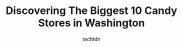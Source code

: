 ---
layout: ampstory
image: https://i0.wp.com/paketmu.com/wp-content/uploads/2023/06/palouse-country-candy-0-in-washington-1686366647.jpeg?resize=640,853
author: techidn
featured: false
description: Explore the diverse Candy Store scene in Washington, home to an incredible selection of 10 establishments catering to every taste. Whether youre in search of iconic favorites or undiscovere
title: Discovering The Biggest 10 Candy Stores in Washington
cover:
   title: Discovering The Biggest 10 Candy Stores in Washington
   subtitle: RICKPATE
   background: https://paketmu.com/wp-content/uploads/2023/06/palouse-country-candy-0-in-washington-1686366647.jpeg

pages: 
 - layout: thirds
   top: <h1>#1 The Alps Fudge/Candy</h1>
   bottom: "<p>This little store had every flavor of sodas, jams, honeys,  salsas, hot sauces, butters, and dressings that Ive ever seen.  Granted, the mere thought of some of the soda</p>"
   background: https://paketmu.com/wp-content/uploads/2023/06/palouse-country-candy-1-in-washington-1686366648.jpeg
   backgroundblur: true
 - layout: thirds
   top: <h1>#2 Aplets & Cotlets Candy Kitchen</h1>
   bottom: "<p>Great place to stop, see where the candy is made and to pick up some Aplets and Cotlets or any of their other delicious, freshly made candies. They also have tshirts and </p>"
   background: https://paketmu.com/wp-content/uploads/2023/06/palouse-country-candy-2-in-washington-1686366649.jpeg
   cta:
      link: https://paketmu.com/discovering-the-biggest-10-candy-stores-in-washington/
      text: Discovering The Biggest 10 Candy Stores in Washington
 - layout: thirds
   top: <h1>#3 Sees Candies Quantity Discount</h1>
   bottom: "<p>Excellent people great variety in stock as you see.</p>"
   background: https://paketmu.com/wp-content/uploads/2023/06/palouse-country-candy-3-in-washington-1686366649.jpeg
   cta:
      link: https://paketmu.com/discovering-the-biggest-10-candy-stores-in-washington/
      text: Discovering The Biggest 10 Candy Stores in Washington
 - layout: thirds
   top: <h1>#4 Brights Candies</h1>
   bottom: "<p>11 E Main St, Walla Walla, WA 99362, United States</p>"
   background: https://images.unsplash.com/photo-1522441815192-d9f04eb0615c?ixlib=rb-4.0.3&ixid=MnwxMjA3fDB8MHxwaG90by1wYWdlfHx8fGVufDB8fHx8&auto=format&fit=crop&w=640&h=853&q=80
   cta:
      link: https://paketmu.com/discovering-the-biggest-10-candy-stores-in-washington/
      text: Discovering The Biggest 10 Candy Stores in Washington
 - layout: thirds
   top: <h1>#5 Lolli & Pops</h1>
   bottom: "<p>3000 184th St SW, Lynnwood, WA 98037, United States</p>"
   background: https://images.unsplash.com/photo-1613843873231-1447db182f97?ixlib=rb-4.0.3&ixid=MnwxMjA3fDB8MHxwaG90by1wYWdlfHx8fGVufDB8fHx8&auto=format&fit=crop&w=640&h=853&q=80
   cta:
      link: https://paketmu.com/discovering-the-biggest-10-candy-stores-in-washington/
      text: Discovering The Biggest 10 Candy Stores in Washington
 - layout: thirds
   top: <h1>#6 Johnson Candy Company</h1>
   bottom: "<p>924 M.L.K. Jr Way, Tacoma, WA 98405, United States</p>"
   background: https://images.unsplash.com/photo-1488554378835-f7acf46e6c98?ixlib=rb-4.0.3&ixid=MnwxMjA3fDB8MHxwaG90by1wYWdlfHx8fGVufDB8fHx8&auto=format&fit=crop&w=640&h=853&q=80
   cta:
      link: https://paketmu.com/discovering-the-biggest-10-candy-stores-in-washington/
      text: Discovering The Biggest 10 Candy Stores in Washington
 - layout: thirds
   top: <h1>#7 The Chocolate Market</h1>
   bottom: "<p>1906 Post Alley, Seattle, WA 98101, United States</p>"
   background: https://images.unsplash.com/photo-1557672172-298e090bd0f1?ixlib=rb-4.0.3&ixid=MnwxMjA3fDB8MHxwaG90by1wYWdlfHx8fGVufDB8fHx8&auto=format&fit=crop&w=640&h=853&q=80
   cta:
      link: https://paketmu.com/discovering-the-biggest-10-candy-stores-in-washington/
      text: Discovering The Biggest 10 Candy Stores in Washington
 - layout: thirds
   middle: Continue reading...
   background: https://images.unsplash.com/photo-1632260260864-caf7fde5ec36?ixlib=rb-4.0.3&ixid=MnwxMjA3fDB8MHxwaG90by1wYWdlfHx8fGVufDB8fHx8&auto=format&fit=crop&w=640&h=853&q=80
   cta:
      link: https://paketmu.com/discovering-the-biggest-10-candy-stores-in-washington/
      text: Discovering The Biggest 10 Candy Stores in Washington
      
---